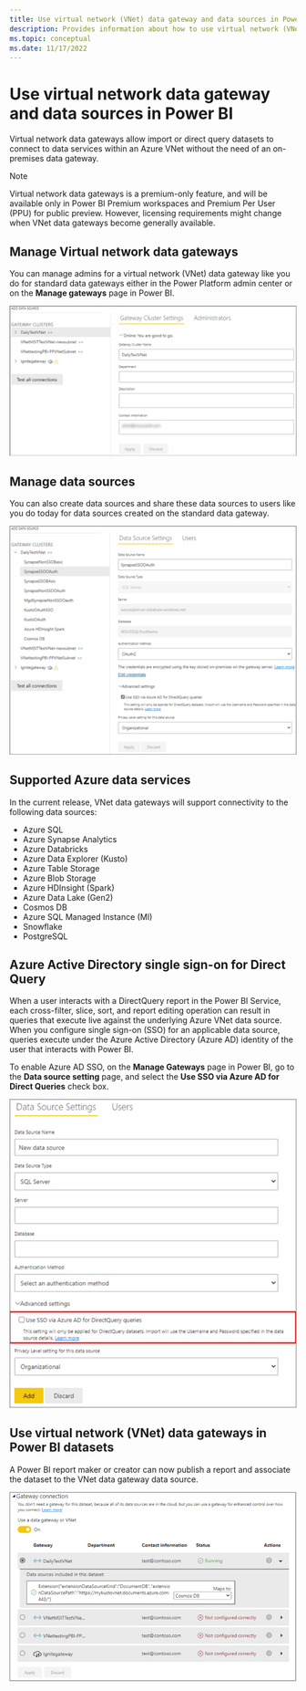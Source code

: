 ```yaml
---
title: Use virtual network (VNet) data gateway and data sources in Power BI
description: Provides information about how to use virtual network (VNet) data gateway and data sources in Power BI.
ms.topic: conceptual
ms.date: 11/17/2022
---
```


# Use virtual network data gateway and data sources in Power BI

Virtual network data gateways allow import or direct query datasets to connect to data services within an Azure VNet without the need of an on-premises data gateway.

> [!NOTE]
> Virtual network data gateways is a premium-only feature, and will be available only in Power BI Premium workspaces and Premium Per User (PPU) for public preview. However, licensing requirements might change when VNet data gateways become generally available.

## Manage Virtual network data gateways

You can manage admins for a virtual network (VNet) data gateway like you do for standard data gateways either in the Power Platform admin center or on the **Manage gateways** page in Power BI.

![Manage VNet data gateways.](media/vnet-in-pbi.png)

## Manage data sources

You can also create data sources and share these data sources to users like you do today for data sources created on the standard data gateway.

![Manage data source.](media/manage-data-source.png)

## Supported Azure data services

In the current release, VNet data gateways will support connectivity to the following data sources:

- Azure SQL
- Azure Synapse Analytics
- Azure Databricks
- Azure Data Explorer (Kusto)
- Azure Table Storage
- Azure Blob Storage
- Azure HDInsight (Spark)
- Azure Data Lake (Gen2)
- Cosmos DB
- Azure SQL Managed Instance (MI)
- Snowflake
- PostgreSQL

## Azure Active Directory single sign-on for Direct Query

When a user interacts with a DirectQuery report in the Power BI Service, each cross-filter, slice, sort, and report editing operation can result in queries that execute live against the underlying Azure VNet data source. When you configure single sign-on (SSO) for an applicable data source, queries execute under the Azure Active Directory (Azure AD) identity of the user that interacts with Power BI.

To enable Azure AD SSO, on the **Manage Gateways** page in Power BI, go to the **Data source setting** page, and select the **Use SSO via Azure AD for Direct Queries** check box.

![Azure AD SSO for Direct Query.](media/azure-ad-sso.png)

## Use virtual network (VNet) data gateways in Power BI datasets

A Power BI report maker or creator can now publish a report and associate the dataset to the VNet data gateway data source.

![Use in Power BI datasets.](media/use-in-pbi-datasets.png)
